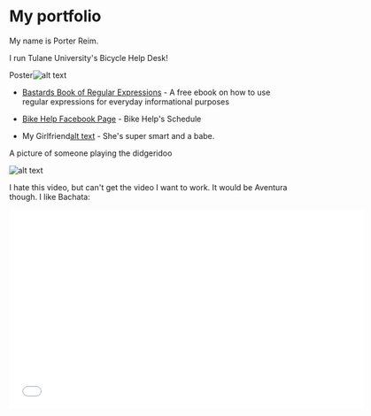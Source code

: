 # My portfolio

My name is Porter Reim.

I run Tulane University's Bicycle Help Desk!

Poster![alt text](http://i.imgur.com/7qhwNV5.png)

* [Bastards Book of Regular Expressions](http://regex.bastardsbook.com/)  - A free ebook on how to use regular expressions for everyday informational purposes

* [Bike Help Facebook Page](http://facebook.com/groups/bikehelp) - Bike Help's Schedule

* My Girlfriend[alt text](http://i.imgur.com/pwlAgqk.jpg) - She's super smart and a babe.

A picture of someone playing the didgeridoo

![alt text](http://i.imgur.com/2i35DTo.jpg)

I hate this video, but can't get the video I want to work.  It would be Aventura though.  I like Bachata:

<iframe width="640" height="360" src="//www.youtube.com/embed/dfCd2eQfueY?list=UUw7F4bJbtGwORQwMBxlGb6w" frameborder="0" allowfullscreen></iframe>
